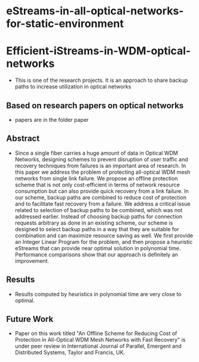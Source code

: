 # eStreams-in-all-optical-networks-for-static-environment
# Efficient-iStreams-in-WDM-optical-networks
- This is one of the research projects. It is an approach to share backup paths to increase utilization in optical networks
## Based on research papers on optical networks
- papers are in the folder paper

## Abstract
- Since a single fiber carries a huge amount of data in Optical WDM Networks,
  designing schemes to prevent disruption of user traffic and recovery techniques from failures is
  an important area of research. In this paper we address the problem of protecting all-optical
  WDM mesh networks from single link failure. We propose an offline protection scheme that is
  not only cost-efficient in terms of network resource consumption but can also provide quick
  recovery from a link failure. In our scheme, backup paths are combined to reduce cost of
  protection and to facilitate fast recovery from a failure. We address a critical issue related to
  selection of backup paths to be combined, which was not addressed earlier. Instead of choosing
  backup paths for connection requests arbitrary as done in an existing scheme, our scheme is
  designed to select backup paths in a way that they are suitable for combination and can maximize
  resource saving as well. We first provide an Integer Linear Program for the problem, and then
  propose a heuristic eStreams that can provide near optimal solution in polynomial time.
  Performance comparisons show that our approach is definitely an improvement.
## Results
- Results computed by heuristics in polynomial time are very close to optimal. 

## Future Work
- Paper on this work titled "An Offline Scheme for Reducing Cost of Protection in All-Optical
  WDM Mesh Networks with Fast Recovery" is under peer review in International Journal of Parallel, 
  Emergent and Distributed Systems, Taylor and Francis, UK.
